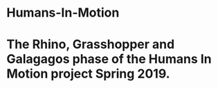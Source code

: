 # Humans-In-Motion
# The Rhino, Grasshopper and Galagagos phase of the Humans In Motion project Spring 2019.
